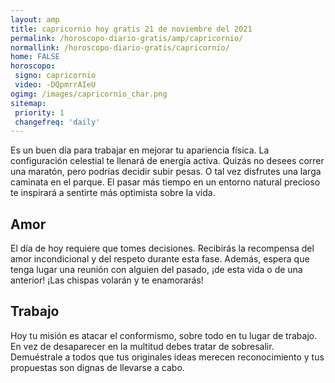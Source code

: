 ```yaml
---
layout: amp
title: capricornio hoy gratis 21 de noviembre del 2021 
permalink: /horoscopo-diario-gratis/amp/capricornio/
normallink: /horoscopo-diario-gratis/capricornio/
home: FALSE
horoscopo:
 signo: capricornio
 video: -DQpmrrAIeU
ogimg: /images/capricornio_char.png
sitemap:
 priority: 1
 changefreq: 'daily'
---
```



Es un buen día para trabajar en mejorar tu apariencia física. La configuración celestial te llenará de energía activa. Quizás no desees correr una maratón, pero podrías decidir subir pesas. O tal vez disfrutes una larga caminata en el parque. El pasar más tiempo en un entorno natural precioso te inspirará a sentirte más optimista sobre la vida.

## Amor

El día de hoy requiere que tomes decisiones. Recibirás la recompensa del amor incondicional y del respeto durante esta fase. Además, espera que tenga lugar una reunión con alguien del pasado, ¡de esta vida o de una anterior! ¡Las chispas volarán y te enamorarás!

## Trabajo

Hoy tu misión es atacar el conformismo, sobre todo en tu lugar de trabajo. En vez de desaparecer en la multitud debes tratar de sobresalir. Demuéstrale a todos que tus originales ideas merecen reconocimiento y tus propuestas son dignas de llevarse a cabo.